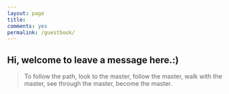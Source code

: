 ```yaml
---
layout: page
title: 
comments: yes
permalink: /guestbook/
---
```

## Hi, welcome to leave a message here.:)

> To follow the path, look to the master, follow the master, walk with the master, see through the master, become the master.

